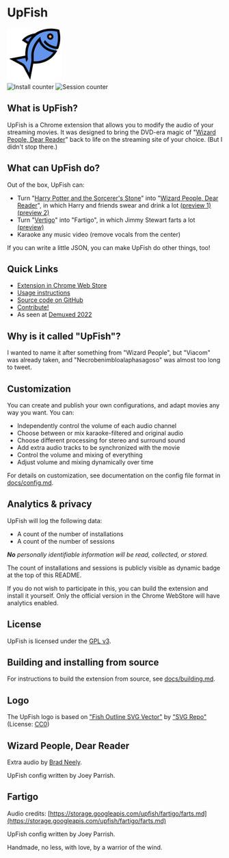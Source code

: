 # UpFish

<img id="logo" title="UpFish logo" src="upfish.svg" width="25%">

<div id="installs">
  <img title="Install counter" src="https://upfish-session-counter.herokuapp.com/num-installs">
  <img title="Session counter" src="https://upfish-session-counter.herokuapp.com/num-sessions">
</div>


## What is UpFish?

UpFish is a Chrome extension that allows you to modify the audio of your
streaming movies.  It was designed to bring the DVD-era magic of
"[Wizard People, Dear Reader][]" back to life on the streaming site of your
choice.  (But I didn't stop there.)


## What can UpFish do?

Out of the box, UpFish can:

  - Turn "[Harry Potter and the Sorcerer's Stone][]" into
    "[Wizard People, Dear Reader][]", in which Harry and friends swear and
    drink a lot
    [(preview 1)](https://youtu.be/NbWnwUn9zA0)
    [(preview 2)](https://youtu.be/MvW-Qh8VW4M)
  - Turn "[Vertigo][]" into "Fartigo", in which Jimmy Stewart farts a lot
    [(preview)](https://youtu.be/WqjrHzIr4VQ)
  - Karaoke any music video (remove vocals from the center)

If you can write a little JSON, you can make UpFish do other things, too!

[Harry Potter and the Sorcerer's Stone]: https://en.wikipedia.org/wiki/Harry_Potter_and_the_Philosopher%27s_Stone_(film)
[Wizard People, Dear Reader]: https://en.wikipedia.org/wiki/Wizard_People,_Dear_Reader
[Vertigo]: https://en.wikipedia.org/wiki/Vertigo_(film)


## Quick Links

 - [Extension in Chrome Web Store](https://chrome.google.com/webstore/detail/upfish/cjjgmbadhgclcfblcmoamgkbldmcbpbl)
 - [Usage instructions](https://github.com/joeyparrish/upfish/blob/main/docs/usage.md#readme)
 - [Source code on GitHub](https://github.com/joeyparrish/upfish/)
 - [Contribute!](https://github.com/joeyparrish/upfish/blob/main/CONTRIBUTE.md#readme)
 - As seen at [Demuxed 2022](https://2022.demuxed.com/)


## Why is it called "UpFish"?

I wanted to name it after something from "Wizard People",
but "Viacom" was already taken,
and "Necrobenimbloalaphasagoso" was almost too long to tweet.


## Customization

You can create and publish your own configurations, and adapt movies any way
you want.  You can:

 - Independently control the volume of each audio channel
 - Choose between or mix karaoke-filtered and original audio
 - Choose different processing for stereo and surround sound
 - Add extra audio tracks to be synchronized with the movie
 - Control the volume and mixing of everything
 - Adjust volume and mixing dynamically over time

For details on customization, see documentation on the config file format in
[docs/config.md](https://github.com/joeyparrish/upfish/blob/main/docs/config.md#readme).


## Analytics & privacy

UpFish will log the following data:

 - A count of the number of installations
 - A count of the number of sessions

_**No** personally identifiable information will be read, collected, or stored._

The count of installations and sessions is publicly visible as dynamic badge at
the top of this README.

If you do not wish to participate in this, you can build the extension and
install it yourself.  Only the official version in the Chrome WebStore will
have analytics enabled.


## License

UpFish is licensed under the
[GPL v3](https://www.gnu.org/licenses/gpl-3.0.en.html).


## Building and installing from source

For instructions to build the extension from source, see
[docs/building.md](https://github.com/joeyparrish/upfish/blob/main/docs/building.md#readme).


## Logo

The UpFish logo is based on
["Fish Outline SVG Vector"](https://www.svgrepo.com/svg/31355/fish-outline)
by ["SVG Repo"](https://www.svgrepo.com/)
(License: [CC0](https://www.svgrepo.com/page/licensing))


## Wizard People, Dear Reader

Extra audio by [Brad Neely](https://www.creasedcomics.com/).

UpFish config written by Joey Parrish.


## Fartigo

Audio credits: [https://storage.googleapis.com/upfish/fartigo/farts.md](https://storage.googleapis.com/upfish/fartigo/farts.md)

UpFish config written by Joey Parrish.

Handmade, no less, with love, by a warrior of the wind.
